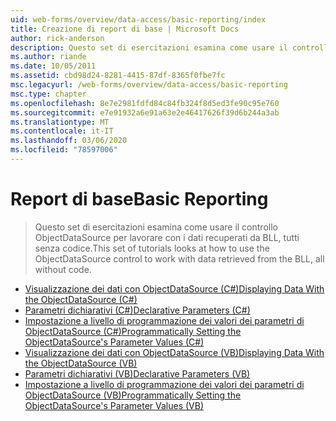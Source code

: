 ```yaml
---
uid: web-forms/overview/data-access/basic-reporting/index
title: Creazione di report di base | Microsoft Docs
author: rick-anderson
description: Questo set di esercitazioni esamina come usare il controllo ObjectDataSource per lavorare con i dati recuperati da BLL, tutti senza codice.
ms.author: riande
ms.date: 10/05/2011
ms.assetid: cbd98d24-8281-4415-87df-8365f0fbe7fc
msc.legacyurl: /web-forms/overview/data-access/basic-reporting
msc.type: chapter
ms.openlocfilehash: 8e7e2981fdfd84c84fb324f8d5ed3fe90c95e760
ms.sourcegitcommit: e7e91932a6e91a63e2e46417626f39d6b244a3ab
ms.translationtype: MT
ms.contentlocale: it-IT
ms.lasthandoff: 03/06/2020
ms.locfileid: "78597006"
---
```

# <a name="basic-reporting"></a><span data-ttu-id="d70a7-103">Report di base</span><span class="sxs-lookup"><span data-stu-id="d70a7-103">Basic Reporting</span></span>

> <span data-ttu-id="d70a7-104">Questo set di esercitazioni esamina come usare il controllo ObjectDataSource per lavorare con i dati recuperati da BLL, tutti senza codice.</span><span class="sxs-lookup"><span data-stu-id="d70a7-104">This set of tutorials looks at how to use the ObjectDataSource control to work with data retrieved from the BLL, all without code.</span></span>

- [<span data-ttu-id="d70a7-105">Visualizzazione dei dati con ObjectDataSource (C#)</span><span class="sxs-lookup"><span data-stu-id="d70a7-105">Displaying Data With the ObjectDataSource (C#)</span></span>](displaying-data-with-the-objectdatasource-cs.md)
- [<span data-ttu-id="d70a7-106">Parametri dichiarativi (C#)</span><span class="sxs-lookup"><span data-stu-id="d70a7-106">Declarative Parameters (C#)</span></span>](declarative-parameters-cs.md)
- [<span data-ttu-id="d70a7-107">Impostazione a livello di programmazione dei valori dei parametri di ObjectDataSource (C#)</span><span class="sxs-lookup"><span data-stu-id="d70a7-107">Programmatically Setting the ObjectDataSource's Parameter Values (C#)</span></span>](programmatically-setting-the-objectdatasource-s-parameter-values-cs.md)
- [<span data-ttu-id="d70a7-108">Visualizzazione dei dati con ObjectDataSource (VB)</span><span class="sxs-lookup"><span data-stu-id="d70a7-108">Displaying Data With the ObjectDataSource (VB)</span></span>](displaying-data-with-the-objectdatasource-vb.md)
- [<span data-ttu-id="d70a7-109">Parametri dichiarativi (VB)</span><span class="sxs-lookup"><span data-stu-id="d70a7-109">Declarative Parameters (VB)</span></span>](declarative-parameters-vb.md)
- [<span data-ttu-id="d70a7-110">Impostazione a livello di programmazione dei valori dei parametri di ObjectDataSource (VB)</span><span class="sxs-lookup"><span data-stu-id="d70a7-110">Programmatically Setting the ObjectDataSource's Parameter Values (VB)</span></span>](programmatically-setting-the-objectdatasource-s-parameter-values-vb.md)
